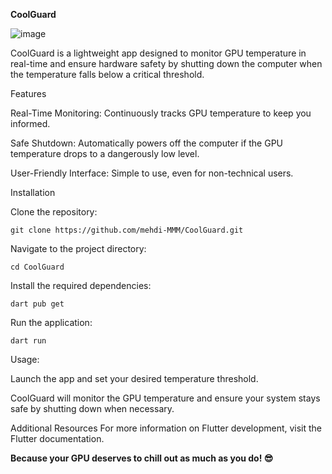 **CoolGuard**


![image](https://github.com/user-attachments/assets/68c6441d-3ada-40f0-a473-5c656f010a6e)

CoolGuard is a lightweight app designed to monitor GPU temperature in real-time and ensure hardware safety by shutting down the computer when the temperature falls below a critical threshold.

Features

Real-Time Monitoring:
Continuously tracks GPU temperature to keep you informed.

Safe Shutdown:
Automatically powers off the computer if the GPU temperature drops to a dangerously low level.

User-Friendly Interface: Simple to use, even for non-technical users.

Installation

Clone the repository:


`git clone https://github.com/mehdi-MMM/CoolGuard.git`


Navigate to the project directory:

`cd CoolGuard`

Install the required dependencies:

`dart pub get`


Run the application:

`dart run`


Usage:

Launch the app and set your desired temperature threshold.

CoolGuard will monitor the GPU temperature and ensure your system stays safe by shutting down when necessary.

Additional Resources
For more information on Flutter development, visit the Flutter documentation.

**Because your GPU deserves to chill out as much as you do! 😎**
